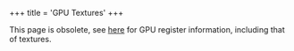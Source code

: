 +++
title = 'GPU Textures'
+++

This page is obsolete, see [here](GPU/Internal_Registers "wikilink") for
GPU register information, including that of textures.
